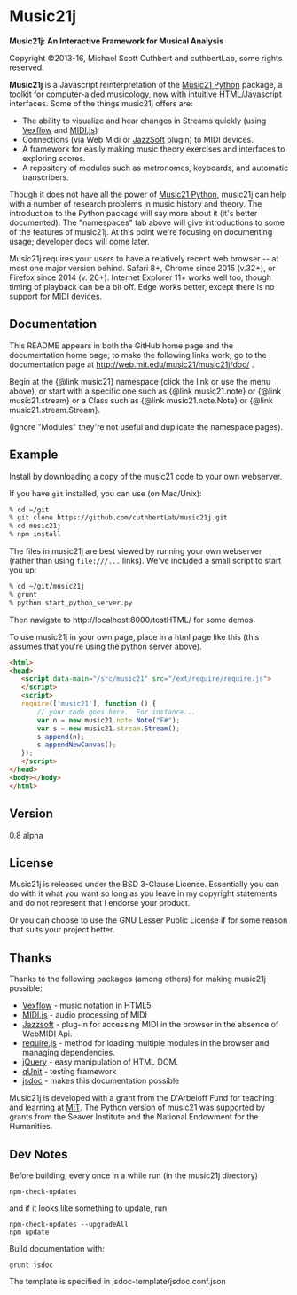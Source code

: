 Music21j
=========

**Music21j: An Interactive Framework for Musical Analysis**

Copyright &copy;2013-16, Michael Scott Cuthbert and cuthbertLab, some rights reserved.

**Music21j** is a Javascript reinterpretation of the [Music21 Python] package, 
a toolkit for computer-aided musicology, now with intuitive HTML/Javascript
interfaces. Some of the things music21j offers are:

  - The ability to visualize and hear changes in Streams quickly (using [Vexflow] and [MIDI.js])
  - Connections (via Web Midi or [JazzSoft] plugin) to MIDI devices. 
  - A framework for easily making music theory exercises and interfaces to exploring scores.
  - A repository of modules such as metronomes, keyboards, and automatic transcribers.

Though it does not have all the power of [Music21 Python], music21j can help with
a number of research problems in music history and theory. The introduction to the
Python package will say more about it (it's better documented). The "namespaces"
tab above will give introductions to some of the features of music21j. At this
point we're focusing on documenting usage; developer docs will come 
later.

Music21j requires your users to have a relatively recent web browser -- at most one major
version behind. 
Safari 8+, Chrome since 2015 (v.32+), or Firefox since 2014 (v. 26+).  Internet Explorer 11+
works well too, though timing of playback can be a bit off.  Edge works better, except
there is no support for MIDI devices.

Documentation
-------------
This README appears in both the GitHub home page and the documentation 
home page; to make the following links work, go to the documentation
page at http://web.mit.edu/music21/music21j/doc/ .

Begin at the {@link music21} namespace (click the link or use the
menu above), or start with
a specific one such as {@link music21.note} or {@link music21.stream}
or a Class such as {@link music21.note.Note} or {@link music21.stream.Stream}. 

(Ignore "Modules" they're not useful and duplicate the namespace pages).

Example
--------
Install by downloading a copy of the music21 code to your own webserver.

If you have `git` installed, you can use (on Mac/Unix):

```sh
% cd ~/git
% git clone https://github.com/cuthbertLab/music21j.git
% cd music21j
% npm install
```

The files in music21j are best viewed by running your own
webserver (rather than using `file:///...` links). We've
included a small script to start you up:

```sh
% cd ~/git/music21j
% grunt
% python start_python_server.py
```

Then navigate to http://localhost:8000/testHTML/ for some demos.

To use music21j in your own page, place in a html page like this (this assumes that you're
using the python server above).

```html
<html>
<head>
   <script data-main="/src/music21" src="/ext/require/require.js"> 
   </script>
   <script>
   require(['music21'], function () {
       // your code goes here.  For instance...
       var n = new music21.note.Note("F#");
       var s = new music21.stream.Stream();
       s.append(n);
       s.appendNewCanvas();
   });
   </script>
</head>
<body></body>
</html>
```


Version
--------
0.8 alpha


License
--------
Music21j is released under the BSD 3-Clause License. Essentially you
can do with it what you want so long as you leave in my copyright statements
and do not represent that I endorse your product.

Or you can choose to use the GNU Lesser Public License if for some reason
that suits your project better.

Thanks
-----------

Thanks to the following packages (among others) for making music21j possible:

* [Vexflow] - music notation in HTML5
* [MIDI.js] - audio processing of MIDI
* [Jazzsoft] - plug-in for accessing MIDI in the browser in the absence of WebMIDI Api.
* [require.js] - method for loading multiple modules in the browser and managing dependencies.
* [jQuery] - easy manipulation of HTML DOM.
* [qUnit] - testing framework
* [jsdoc] - makes this documentation possible

Music21j is developed with a grant from the D'Arbeloff Fund for teaching and
learning at [MIT]. The Python version of music21 was supported by grants from
the Seaver Institute and the National Endowment for the Humanities.


[MIT]:http://web.mit.edu
[music21 python]:http://web.mit.edu/music21/
[Vexflow]:http://www.vexflow.com
[MIDI.js]:http://mudcu.be/midi-js/
[Jazzsoft]:http://jazz-soft.net
[require.js]:http://requirejs.org
[jQuery]:http://jquery.com
[qUnit]:http://qunitjs.com
[jsdoc]:http://usejsdoc.org


Dev Notes
----------------
Before building, every once in a while run (in the music21j directory)

```
npm-check-updates
```
   
and if it looks like something to update, run

```
npm-check-updates --upgradeAll
npm update
```

Build documentation with:

```
grunt jsdoc
```

The template is specified in jsdoc-template/jsdoc.conf.json


   